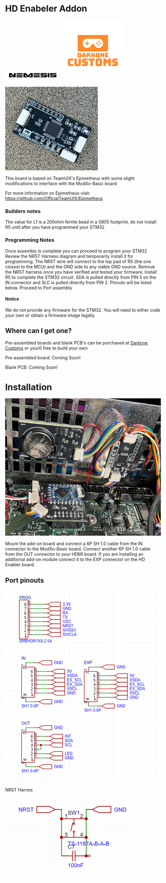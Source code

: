 # HD Enabeler Addon

<img src="https://github.com/Darkone83/ModXo-RP2040-Tiny/blob/main/Images/Nemesis.png" width=180> ![alt text](https://github.com/Darkone83/ModXo-Basic/blob/main/Images/DC%20logo.png?raw=true)

<img src="https://github.com/Darkone83/ModXo-Basic/blob/main/Addons/HD%20Enabeler/Board.png" width=300>

This board is based on TeamUIX's Epimetheus with some slight modifications to interface with the ModXo-Basic board

For more information on Epimetheus visit: https://github.com/OfficialTeamUIX/Epimetheus

### Builders notes

The value for L1 is a 200ohm ferrite bead in a 0805 footprint, do not install R5 until after you have programmed your STM32

### Programming Notes

Once assembly is complete you can proceed to program your STM32 Review the NRST Harness diagram and temporarily install it for programming. The NRST wire will connect to the top pad of R5 (the one closest to the MCU) and the GND side to any viable GND source. Remove the NRST harness once you have verified and tested your firmware. Install R5 to complete the STM32 circuit. SDA is pulled directly from PIN 5 on the IN connector and SLC is pulled directly from PIN 2. Pinouts will be listed below. Proceed to Port assembly

#### Notice

We do not provide any firmware for the STM32. You will need to either code your own or obtain a firmware image legally

## Where can I get one?

Pre-assembled boards and blank PCB's can be purchased at <a href="https://www.darkonecuscoms.com">Darkone Customs</a> or your0 free to build your own

Pre-assembled board: Coming Soon!

Blank PCB: Coming Soon!

# Installation

<img src="https://github.com/Darkone83/ModXo-Basic/blob/main/Addons/HD%20Enabeler/Install.png">

Mount the add-on board and connect a 6P SH 1.0 cable from the IN connector to the ModXo-Basic board. Connect another 6P SH 1.0 cable from the OUT connector to your HDMI board. If you are installing an additional add-on module connect it to the EXP connector on the HD Enabler board.  

## Port pinouts

![alt_image](https://github.com/Darkone83/ModXo-Basic/blob/main/Addons/HD%20Enabeler/HD%20Enabler%20Ports.png?raw=true)

NRST Harnes

![alt_image](https://raw.githubusercontent.com/Darkone83/ModXo-RP2040-Tiny/refs/heads/main/Images/NRST.png?raw=true)
